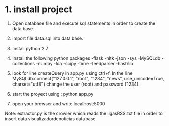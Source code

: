 # 1. install project 
1. Open database file and execute sql statements in order to create the data base.
2. import file data.sql into data base. 
3. Install python 2.7
4. Install the following python packages
-flask
-nltk
-json
-sys
-MySQLdb
-collections
-numpy
-lda
-scipy
-time
-feedparser
-hashlib

5. look for line createQuery in app.py using ctrl+f. In the line MySQLdb.connect("127.0.0.1", "root", "1234", "news", use_unicode=True, charset="utf8") change the user (root) and password (1234).
6. start the proyect using : python app.py
7. open your browser and write localhost:5000

Note:
extractor.py is the crowler which reads the ligasRSS.txt file in order to insert data visualizadordenoticias database.

 
